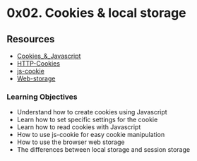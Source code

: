 # 0x02. Cookies & local storage

## Resources
- [Cookies_&_Javascript](https://www.w3schools.com/js/js_cookies.asp)
- [HTTP-Cookies](https://developer.mozilla.org/en-US/docs/Web/HTTP/Cookies)
- [js-cookie](https://github.com/js-cookie/js-cookie)
- [Web-storage](https://www.w3schools.com/html/html5_webstorage.asp)

### Learning Objectives
- Understand how to create cookies using Javascript
- Learn how to set specific settings for the cookie
- Learn how to read cookies with Javascript
- How to use js-cookie for easy cookie manipulation
- How to use the browser web storage
- The differences between local storage and session storage
